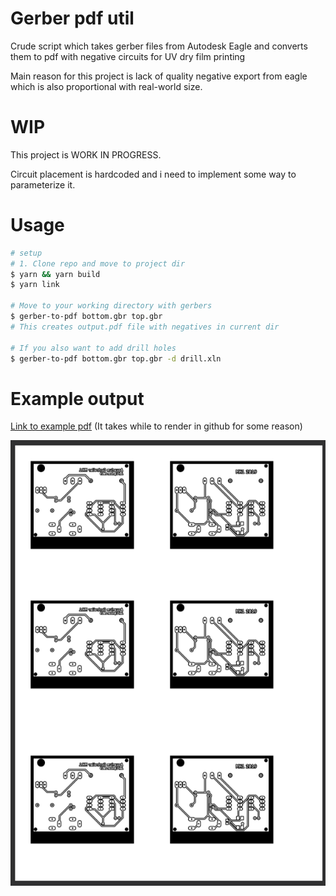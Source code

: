 # Gerber pdf util

Crude script which takes gerber files from Autodesk Eagle and converts them to pdf with negative circuits for UV dry film printing

Main reason for this project is lack of quality negative export from eagle which is also proportional with real-world size.

# WIP

This project is WORK IN PROGRESS.

Circuit placement is hardcoded and i need to implement some way to parameterize it.

# Usage

```bash
# setup
# 1. Clone repo and move to project dir
$ yarn && yarn build
$ yarn link

# Move to your working directory with gerbers
$ gerber-to-pdf bottom.gbr top.gbr
# This creates output.pdf file with negatives in current dir

# If you also want to add drill holes
$ gerber-to-pdf bottom.gbr top.gbr -d drill.xln
```
# Example output

[Link to example pdf](./example_output.pdf) (It takes while to render in github for some reason)

![Example](./screenshot.png)
